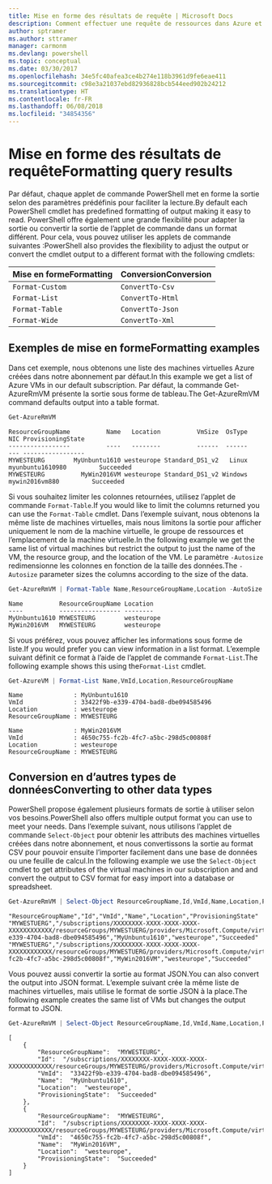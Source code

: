 ```yaml
---
title: Mise en forme des résultats de requête | Microsoft Docs
description: Comment effectuer une requête de ressources dans Azure et mettre en forme les résultats.
author: sptramer
ms.author: sttramer
manager: carmonm
ms.devlang: powershell
ms.topic: conceptual
ms.date: 03/30/2017
ms.openlocfilehash: 34e5fc40afea3ce4b274e118b3961d9fe6eae411
ms.sourcegitcommit: c98e3a21037ebd82936828bcb544eed902b24212
ms.translationtype: HT
ms.contentlocale: fr-FR
ms.lasthandoff: 06/08/2018
ms.locfileid: "34854356"
---
```

# <a name="formatting-query-results"></a><span data-ttu-id="0f89e-103">Mise en forme des résultats de requête</span><span class="sxs-lookup"><span data-stu-id="0f89e-103">Formatting query results</span></span>

<span data-ttu-id="0f89e-104">Par défaut, chaque applet de commande PowerShell met en forme la sortie selon des paramètres prédéfinis pour faciliter la lecture.</span><span class="sxs-lookup"><span data-stu-id="0f89e-104">By default each PowerShell cmdlet has predefined formatting of output making it easy to read.</span></span>  <span data-ttu-id="0f89e-105">PowerShell offre également une grande flexibilité pour adapter la sortie ou convertir la sortie de l’applet de commande dans un format différent. Pour cela, vous pouvez utiliser les applets de commande suivantes :</span><span class="sxs-lookup"><span data-stu-id="0f89e-105">PowerShell also provides the flexibility to adjust the output or convert the cmdlet output to a different format with the following cmdlets:</span></span>

| <span data-ttu-id="0f89e-106">Mise en forme</span><span class="sxs-lookup"><span data-stu-id="0f89e-106">Formatting</span></span>      | <span data-ttu-id="0f89e-107">Conversion</span><span class="sxs-lookup"><span data-stu-id="0f89e-107">Conversion</span></span>       |
|-----------------|------------------|
| `Format-Custom` | `ConvertTo-Csv`  |
| `Format-List`   | `ConvertTo-Html` |
| `Format-Table`  | `ConvertTo-Json` |
| `Format-Wide`   | `ConvertTo-Xml`  |

## <a name="formatting-examples"></a><span data-ttu-id="0f89e-108">Exemples de mise en forme</span><span class="sxs-lookup"><span data-stu-id="0f89e-108">Formatting examples</span></span>

<span data-ttu-id="0f89e-109">Dans cet exemple, nous obtenons une liste des machines virtuelles Azure créées dans notre abonnement par défaut.</span><span class="sxs-lookup"><span data-stu-id="0f89e-109">In this example we get a list of Azure VMs in our default subscription.</span></span>  <span data-ttu-id="0f89e-110">Par défaut, la commande Get-AzureRmVM présente la sortie sous forme de tableau.</span><span class="sxs-lookup"><span data-stu-id="0f89e-110">The Get-AzureRmVM command defaults output into a table format.</span></span>

```powershell
Get-AzureRmVM
```

```
ResourceGroupName          Name   Location          VmSize  OsType              NIC ProvisioningState
-----------------          ----   --------          ------  ------              --- -----------------
MYWESTEURG        MyUnbuntu1610 westeurope Standard_DS1_v2   Linux myunbuntu1610980         Succeeded
MYWESTEURG          MyWin2016VM westeurope Standard_DS1_v2 Windows   mywin2016vm880         Succeeded
```

<span data-ttu-id="0f89e-111">Si vous souhaitez limiter les colonnes retournées, utilisez l’applet de commande `Format-Table`.</span><span class="sxs-lookup"><span data-stu-id="0f89e-111">If you would like to limit the columns returned you can use the `Format-Table` cmdlet.</span></span> <span data-ttu-id="0f89e-112">Dans l’exemple suivant, nous obtenons la même liste de machines virtuelles, mais nous limitons la sortie pour afficher uniquement le nom de la machine virtuelle, le groupe de ressources et l’emplacement de la machine virtuelle.</span><span class="sxs-lookup"><span data-stu-id="0f89e-112">In the following example we get the same list of virtual machines but restrict the output to just the name of the VM, the resource group, and the location of the VM.</span></span>  <span data-ttu-id="0f89e-113">Le paramètre `-Autosize` redimensionne les colonnes en fonction de la taille des données.</span><span class="sxs-lookup"><span data-stu-id="0f89e-113">The `-Autosize` parameter sizes the columns according to the size of the data.</span></span>

```powershell
Get-AzureRmVM | Format-Table Name,ResourceGroupName,Location -AutoSize
```

```
Name          ResourceGroupName Location
----          ----------------- --------
MyUnbuntu1610 MYWESTEURG        westeurope
MyWin2016VM   MYWESTEURG        westeurope
```

<span data-ttu-id="0f89e-114">Si vous préférez, vous pouvez afficher les informations sous forme de liste.</span><span class="sxs-lookup"><span data-stu-id="0f89e-114">If you would prefer you can view information in a list format.</span></span> <span data-ttu-id="0f89e-115">L’exemple suivant définit ce format à l’aide de l’applet de commande `Format-List`.</span><span class="sxs-lookup"><span data-stu-id="0f89e-115">The following example shows this using the`Format-List` cmdlet.</span></span>

```powershell
Get-AzureVM | Format-List Name,VmId,Location,ResourceGroupName
```

```
Name              : MyUnbuntu1610
VmId              : 33422f9b-e339-4704-bad8-dbe094585496
Location          : westeurope
ResourceGroupName : MYWESTEURG

Name              : MyWin2016VM
VmId              : 4650c755-fc2b-4fc7-a5bc-298d5c00808f
Location          : westeurope
ResourceGroupName : MYWESTEURG
```

## <a name="converting-to-other-data-types"></a><span data-ttu-id="0f89e-116">Conversion en d’autres types de données</span><span class="sxs-lookup"><span data-stu-id="0f89e-116">Converting to other data types</span></span>

<span data-ttu-id="0f89e-117">PowerShell propose également plusieurs formats de sortie à utiliser selon vos besoins.</span><span class="sxs-lookup"><span data-stu-id="0f89e-117">PowerShell also offers multiple output format you can use to meet your needs.</span></span>  <span data-ttu-id="0f89e-118">Dans l’exemple suivant, nous utilisons l’applet de commande `Select-Object` pour obtenir les attributs des machines virtuelles créées dans notre abonnement, et nous convertissons la sortie au format CSV pour pouvoir ensuite l’importer facilement dans une base de données ou une feuille de calcul.</span><span class="sxs-lookup"><span data-stu-id="0f89e-118">In the following example we use the `Select-Object` cmdlet to get attributes of the virtual machines in our subscription and and convert the output to CSV format for easy import into a database or spreadsheet.</span></span>

```powershell
Get-AzureRmVM | Select-Object ResourceGroupName,Id,VmId,Name,Location,ProvisioningState | ConvertTo-Csv -NoTypeInformation
```

```
"ResourceGroupName","Id","VmId","Name","Location","ProvisioningState"
"MYWESTUERG","/subscriptions/XXXXXXXX-XXXX-XXXX-XXXX-XXXXXXXXXXXX/resourceGroups/MYWESTUERG/providers/Microsoft.Compute/virtualMachines/MyUnbuntu1610","33422f9b-e339-4704-bad8-dbe094585496","MyUnbuntu1610","westeurope","Succeeded"
"MYWESTUERG","/subscriptions/XXXXXXXX-XXXX-XXXX-XXXX-XXXXXXXXXXXX/resourceGroups/MYWESTUERG/providers/Microsoft.Compute/virtualMachines/MyWin2016VM","4650c755-fc2b-4fc7-a5bc-298d5c00808f","MyWin2016VM","westeurope","Succeeded"
```

<span data-ttu-id="0f89e-119">Vous pouvez aussi convertir la sortie au format JSON.</span><span class="sxs-lookup"><span data-stu-id="0f89e-119">You can also convert the output into JSON format.</span></span>  <span data-ttu-id="0f89e-120">L’exemple suivant crée la même liste de machines virtuelles, mais utilise le format de sortie JSON à la place.</span><span class="sxs-lookup"><span data-stu-id="0f89e-120">The following example creates the same list of VMs but changes the output format to JSON.</span></span>

```powershell
Get-AzureRmVM | Select-Object ResourceGroupName,Id,VmId,Name,Location,ProvisioningState | ConvertTo-Json
```

```
[
    {
        "ResourceGroupName":  "MYWESTEURG",
        "Id":  "/subscriptions/XXXXXXXX-XXXX-XXXX-XXXX-XXXXXXXXXXXX/resourceGroups/MYWESTEURG/providers/Microsoft.Compute/virtualMachines/MyUnbuntu1610",
        "VmId":  "33422f9b-e339-4704-bad8-dbe094585496",
        "Name":  "MyUnbuntu1610",
        "Location":  "westeurope",
        "ProvisioningState":  "Succeeded"
    },
    {
        "ResourceGroupName":  "MYWESTEURG",
        "Id":  "/subscriptions/XXXXXXXX-XXXX-XXXX-XXXX-XXXXXXXXXXXX/resourceGroups/MYWESTEURG/providers/Microsoft.Compute/virtualMachines/MyWin2016VM",
        "VmId":  "4650c755-fc2b-4fc7-a5bc-298d5c00808f",
        "Name":  "MyWin2016VM",
        "Location":  "westeurope",
        "ProvisioningState":  "Succeeded"
    }
]
```
